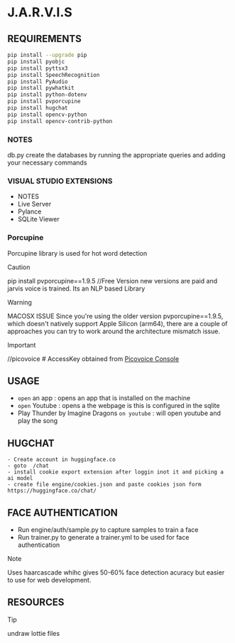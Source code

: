 # J.A.R.V.I.S

## REQUIREMENTS
``` bash
pip install --upgrade pip
pip install pyobjc
pip install pyttsx3
pip install SpeechRecognition
pip install PyAudio
pip install pywhatkit
pip install python-dotenv
pip install pvporcupine 
pip install hugchat
pip install opencv-python
pip install opencv-contrib-python 
```

### NOTES

db.py create the databases by running the appropriate queries and adding your necessary commands

### VISUAL STUDIO EXTENSIONS 
- NOTES
- Live Server
- Pylance
- SQLite Viewer

### Porcupine 
Porcupine library is used for hot word detection

> [!CAUTION]
> pip install pvporcupine==1.9.5 //Free Version new versions are paid and jarvis voice is trained. Its an NLP based Library

> [!WARNING]
> MACOSX ISSUE
> Since you're using the older version pvporcupine==1.9.5, which doesn't natively support Apple Silicon (arm64), there are a couple of approaches you can try to work around the architecture mismatch issue.

> [!IMPORTANT]
> //picovoice # AccessKey obtained from [Picovoice Console](https://console.picovoice.ai/)

## USAGE
- `open` an app : opens an app that is installed on the machine
- `open` Youtube : opens a the webpage is this is configured in the sqlite
- Play Thunder by Imagine Dragons `on youtube` : will open youtube and play the song


## HUGCHAT
    - Create account in huggingface.co
    - goto  /chat
    - install cookie export extension after loggin inot it and picking a ai model
    - create file engine/cookies.json and paste cookies json form https://huggingface.co/chat/

## FACE AUTHENTICATION
- Run engine/auth/sample.py to capture samples to train a face
- Run trainer.py to generate a trainer.yml to be used for face authentication
> [!NOTE]
> Uses haarcascade whihc gives 50-60% face detection acuracy but easier to use for web development.


## RESOURCES
> [!TIP]
> undraw
> lottie files









